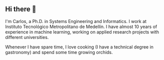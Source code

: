 ## Hi there 👋

I'm Carlos, a Ph.D. in Systems Engineering and Informatics. I work at Instituto Tecnológico Metropolitano de Medellín. I have almost 10 years of experience in machine learning, working on applied research projects with different universities.

Whenever I have spare time, I love cooking (I have a technical degree in gastronomy) and spend some time growing orchids.
